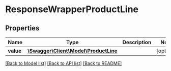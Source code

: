 # ResponseWrapperProductLine

## Properties
Name | Type | Description | Notes
------------ | ------------- | ------------- | -------------
**value** | [**\Swagger\Client\Model\ProductLine**](ProductLine.md) |  | [optional] 

[[Back to Model list]](../README.md#documentation-for-models) [[Back to API list]](../README.md#documentation-for-api-endpoints) [[Back to README]](../README.md)


